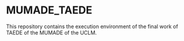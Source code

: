 # MUMADE_TAEDE

This repository contains the execution environment of the final work of TAEDE of the MUMADE of the UCLM.
